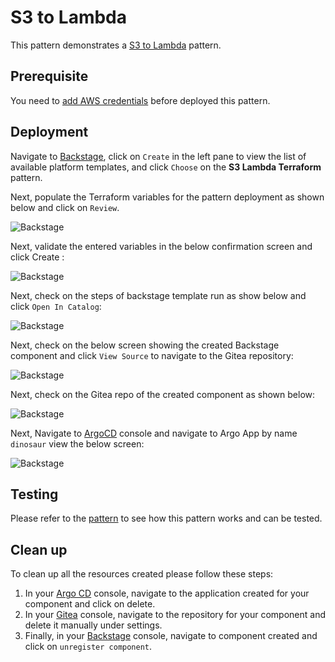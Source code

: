 # S3 to Lambda

This pattern demonstrates a [S3 to Lambda](https://github.com/aws-samples/appmod-partners-serverless/tree/main/tf-patterns/s3-lambda-terraform) pattern.

## Prerequisite

You need to [add AWS credentials](https://github.com/tgpadua/backstage-terraform-integrations/tree/main?tab=readme-ov-file#deploy-idpbuilder-with-terraform-integration-templates) before deployed this pattern. 

## Deployment

Navigate to [Backstage](https://cnoe.localtest.me:8443/), click on `Create` in the left pane to view the list of available platform templates, and click `Choose` on the **S3 Lambda Terraform** pattern.

Next, populate the Terraform variables for the pattern deployment as shown below and click on `Review`.

![Backstage](../../images/s3-lambda-terraform/backstage1.png)

Next, validate the entered variables in the below confirmation screen and click Create :

![Backstage](../../images/s3-lambda-terraform/backstage2.png)

Next, check on the steps of backstage template run as show below and click `Open In Catalog`:

![Backstage](../../images/s3-lambda-terraform/backstage3.png)

Next, check on the below screen showing the created Backstage component and click `View Source` to navigate to the Gitea repository:

![Backstage](../../images/s3-lambda-terraform/backstage4.png)

Next, check on the Gitea repo of the created component as shown below:

![Backstage](../../images/s3-lambda-terraform/gitea1.png)

Next, Navigate to [ArgoCD](https://cnoe.localtest.me:8443/argocd) console and navigate to Argo App by name `dinosaur` view the below screen:

![Backstage](../../images/s3-lambda-terraform/argocd1.png)

## Testing

Please refer to the [pattern](https://github.com/aws-samples/appmod-partners-serverless/tree/main/tf-patterns/s3-lambda-terraform) to see how this pattern works and can be tested.

## Clean up

To clean up all the resources created please follow these steps:

1. In your [Argo CD](https://cnoe.localtest.me:8443/argocd) console, navigate to the application created for your component and click on delete.
2. In your [Gitea](https://cnoe.localtest.me:8443/gitea/) console, navigate to the repository for your component and delete it manually under settings. 
3. Finally, in your [Backstage](https://cnoe.localtest.me:8443/) console, navigate to component created and click on `unregister component`.


